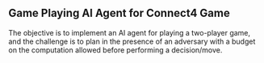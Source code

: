 ## Game Playing AI Agent for Connect4 Game

The objective is to implement an AI agent for playing a two-player game, and the challenge is to plan in the presence of an adversary with a budget on the computation allowed before performing a decision/move.

